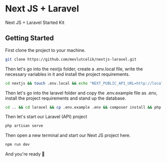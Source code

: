 # Next JS + Laravel
Next JS + Laravel Started Kit

## Getting Started
First clone the project to your machine.
```bash
git clone https://github.com/mevlutcelik/nextjs-laravel.git
```
Then let's go into the nextjs folder, create a .env.local file, write the necessary variables in it and install the project requirements.
```bash
cd nextjs && touch .env.local && echo "NEXT_PUBLIC_API_URL=http://localhost:8000/api" > .env.local && npm install
```
Then let's go into the laravel folder and copy the .env.example file as .env, install the project requirements and stand up the database.
```bash
cd .. && cd laravel && cp .env.example .env && composer install && php artisan migrate
```
Then let's start our Laravel (API) project
```bash
php artisan serve
```
Then open a new terminal and start our Next JS project here.
```bash
npm run dev
```
And you're ready 🥳
